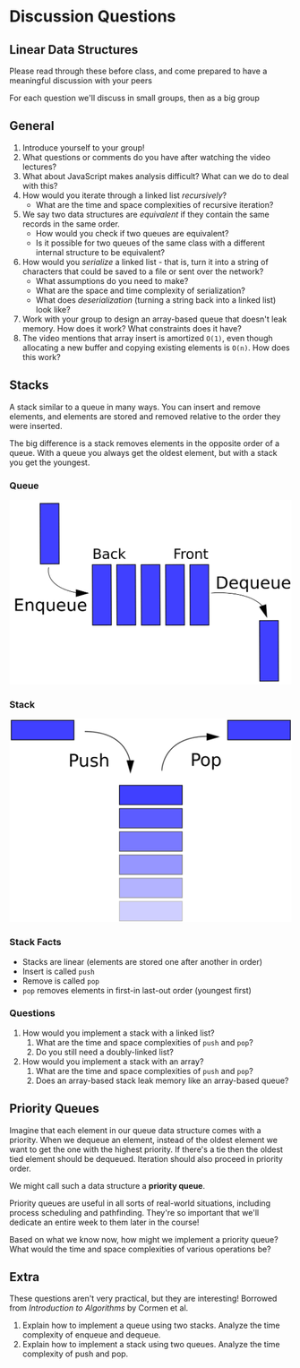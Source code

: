 # Discussion Questions

## Linear Data Structures 

Please read through these before class, and come prepared to have a meaningful discussion with your peers

For each question we'll discuss in small groups, then as a big group

## General

1. Introduce yourself to your group!
1. What questions or comments do you have after watching the video lectures?
1. What about JavaScript makes analysis difficult? What can we do to deal with this?
1. How would you iterate through a linked list _recursively_?
    - What are the time and space complexities of recursive iteration?
1. We say two data structures are _equivalent_ if they contain the same records in the same order.
    - How would you check if two queues are equivalent?
    - Is it possible for two queues of the same class with a different internal structure to be equivalent?
1. How would you _serialize_ a linked list - that is, turn it into a string of characters that could be saved to a file or sent over the network? 
    - What assumptions do you need to make?
    - What are the space and time complexity of serialization?
    - What does _deserialization_ (turning a string back into a linked list) look like?
1. Work with your group to design an array-based queue that doesn't leak memory. How does it work? What constraints does it have?
1. The video mentions that array insert is amortized `O(1)`, even though allocating a new buffer and copying existing elements is `O(n)`. How does this work?

## Stacks

A stack similar to a queue in many ways. You can insert and remove elements, and elements are stored and removed relative to the order they were inserted.

The big difference is a stack removes elements in the opposite order of a queue. With a queue you always get the oldest element, but with a stack you get the youngest.

### Queue

![](images/discussion-queue.png)

### Stack

![](images/discussion-stack.png)

### Stack Facts

- Stacks are linear (elements are stored one after another in order)
- Insert is called `push`
- Remove is called `pop`
- `pop` removes elements in first-in last-out order (youngest first)

### Questions

1. How would you implement a stack with a linked list?
    1. What are the time and space complexities of `push` and `pop`?
    1. Do you still need a doubly-linked list?
1. How would you implement a stack with an array?
    1. What are the time and space complexities of `push` and `pop`?
    1. Does an array-based stack leak memory like an array-based queue?

## Priority Queues

Imagine that each element in our queue data structure comes with a priority. When we dequeue an element, instead of the oldest element we want to get the one with the highest priority. If there's a tie then the oldest tied element should be dequeued. Iteration should also proceed in priority order.

We might call such a data structure a **priority queue**.

Priority queues are useful in all sorts of real-world situations, including process scheduling and pathfinding. They're so important that we'll dedicate an entire week to them later in the course!

Based on what we know now, how might we implement a priority queue? What would the time and space complexities of various operations be?

## Extra

These questions aren't very practical, but they are interesting! Borrowed from _Introduction to Algorithms_ by Cormen et al.

1. Explain how to implement a queue using two stacks. Analyze the time complexity of enqueue and dequeue.
1. Explain how to implement a stack using two queues. Analyze the time complexity of push and pop.